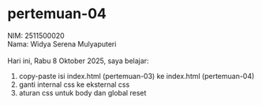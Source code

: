 # pertemuan-04

NIM: 2511500020<br>
Nama: Widya Serena Mulyaputeri<br><br>
Hari ini, Rabu 8 Oktober 2025, saya belajar:
<ol>
    <li>copy-paste isi index.html (pertemuan-03) ke index.html (pertemuan-04)</li>
    <li>ganti internal css ke eksternal css</li>
    <li>aturan css untuk body dan global reset</li>
</ol>